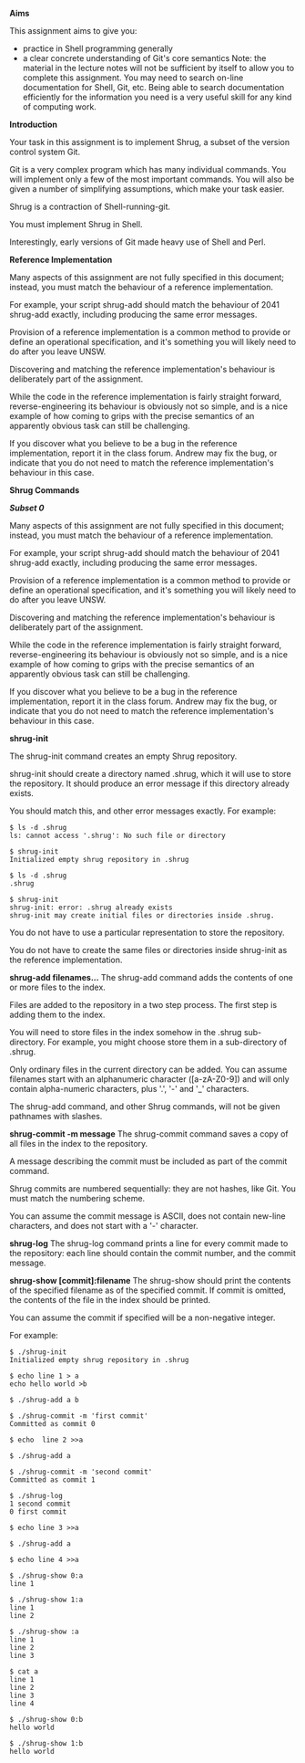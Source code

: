 **Aims**

This assignment aims to give you:
- practice in Shell programming generally
- a clear concrete understanding of Git's core semantics
Note: the material in the lecture notes will not be sufficient by itself to allow you to complete this assignment. You may need to search on-line documentation for Shell, Git, etc. Being able to search documentation efficiently for the information you need is a very useful skill for any kind of computing work.

**Introduction**

Your task in this assignment is to implement Shrug, a subset of the version control system Git.

Git is a very complex program which has many individual commands. You will implement only a few of the most important commands. You will also be given a number of simplifying assumptions, which make your task easier.

Shrug is a contraction of Shell-running-git.

You must implement Shrug in Shell.

Interestingly, early versions of Git made heavy use of Shell and Perl.

**Reference Implementation**

Many aspects of this assignment are not fully specified in this document; instead, you must match the behaviour of a reference implementation.

For example, your script shrug-add should match the behaviour of 2041 shrug-add exactly, including producing the same error messages.

Provision of a reference implementation is a common method to provide or define an operational specification, and it's something you will likely need to do after you leave UNSW.

Discovering and matching the reference implementation's behaviour is deliberately part of the assignment.

While the code in the reference implementation is fairly straight forward, reverse-engineering its behaviour is obviously not so simple, and is a nice example of how coming to grips with the precise semantics of an apparently obvious task can still be challenging.

If you discover what you believe to be a bug in the reference implementation, report it in the class forum. Andrew may fix the bug, or indicate that you do not need to match the reference implementation's behaviour in this case.

**Shrug Commands**

***Subset 0***

Many aspects of this assignment are not fully specified in this document; instead, you must match the behaviour of a reference implementation.

For example, your script shrug-add should match the behaviour of 2041 shrug-add exactly, including producing the same error messages.

Provision of a reference implementation is a common method to provide or define an operational specification, and it's something you will likely need to do after you leave UNSW.

Discovering and matching the reference implementation's behaviour is deliberately part of the assignment.

While the code in the reference implementation is fairly straight forward, reverse-engineering its behaviour is obviously not so simple, and is a nice example of how coming to grips with the precise semantics of an apparently obvious task can still be challenging.

If you discover what you believe to be a bug in the reference implementation, report it in the class forum. Andrew may fix the bug, or indicate that you do not need to match the reference implementation's behaviour in this case.

****shrug-init****

The shrug-init command creates an empty Shrug repository.

shrug-init should create a directory named .shrug, which it will use to store the repository. It should produce an error message if this directory already exists.

You should match this, and other error messages exactly. For example:

```
$ ls -d .shrug
ls: cannot access '.shrug': No such file or directory

$ shrug-init
Initialized empty shrug repository in .shrug

$ ls -d .shrug
.shrug

$ shrug-init
shrug-init: error: .shrug already exists
shrug-init may create initial files or directories inside .shrug.
```

You do not have to use a particular representation to store the repository.

You do not have to create the same files or directories inside shrug-init as the reference implementation.

****shrug-add filenames...****
The shrug-add command adds the contents of one or more files to the index.

Files are added to the repository in a two step process. The first step is adding them to the index.

You will need to store files in the index somehow in the .shrug sub-directory. For example, you might choose store them in a sub-directory of .shrug.

Only ordinary files in the current directory can be added. You can assume filenames start with an alphanumeric character ([a-zA-Z0-9]) and will only contain alpha-numeric characters, plus '.', '-' and '_' characters.

The shrug-add command, and other Shrug commands, will not be given pathnames with slashes.

****shrug-commit -m message****
The shrug-commit command saves a copy of all files in the index to the repository.

A message describing the commit must be included as part of the commit command.

Shrug commits are numbered sequentially: they are not hashes, like Git. You must match the numbering scheme.

You can assume the commit message is ASCII, does not contain new-line characters, and does not start with a '-' character.

****shrug-log****
The shrug-log command prints a line for every commit made to the repository: each line should contain the commit number, and the commit message.

****shrug-show [commit]:filename****
The shrug-show should print the contents of the specified filename as of the specified commit. If commit is omitted, the contents of the file in the index should be printed.

You can assume the commit if specified will be a non-negative integer.

For example:
```
$ ./shrug-init
Initialized empty shrug repository in .shrug

$ echo line 1 > a
echo hello world >b

$ ./shrug-add a b

$ ./shrug-commit -m 'first commit'
Committed as commit 0

$ echo  line 2 >>a

$ ./shrug-add a

$ ./shrug-commit -m 'second commit'
Committed as commit 1

$ ./shrug-log
1 second commit
0 first commit

$ echo line 3 >>a

$ ./shrug-add a

$ echo line 4 >>a

$ ./shrug-show 0:a
line 1

$ ./shrug-show 1:a
line 1
line 2

$ ./shrug-show :a
line 1
line 2
line 3

$ cat a
line 1
line 2
line 3
line 4

$ ./shrug-show 0:b
hello world

$ ./shrug-show 1:b
hello world
```
